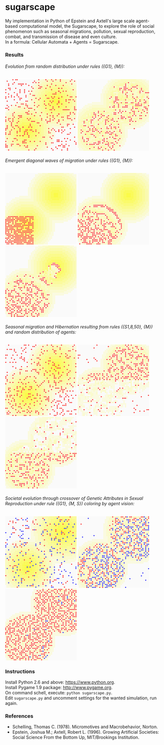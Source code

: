 sugarscape
==========

My implementation in Python of Epstein and Axtell's large scale agent-based computational model, the Sugarscape, to explore the role of social phenomenon such as seasonal migrations, pollution, sexual reproduction, combat, and transmission of disease and even culture.  
In a formula: Cellular Automata + Agents = Sugarscape.

### Results

###### Evolution from random distribution under rules ({G1}, {M}):
![](results/sgEvolution0.png) ![](results/sgEvolution500.png)

###### Emergent diagonal waves of migration under rules ({G1}, {M}):
![](results/sgMigration0.png) ![](results/sgMigration6.png) ![](results/sgMigration20.png)

###### Seasonal migration and Hibernation resulting from rules ({S1,8,50}, {M}) and random distribution of agents:
![](results/sgSeasonal0.png) ![](results/sgSeasonal49.png) ![](results/sgSeasonal99.png)

###### Societal evolution through crossover of Genetic Attributes in Sexual Reproduction under rule ({G1}, {M, S}) coloring by agent vision:
![](results/sgSocietal0.png) ![](results/sgSocietal50.png) ![](results/sgSocietal500.png)

### Instructions
Install Python 2.6 and above: https://www.python.org.  
Install Pygame 1.9 package: http://www.pygame.org.  
On command schell, execute: `python sugarscape.py`.  
Edit `sugarscape.py` and uncomment settings for the wanted simulation, run again.

### References
- Schelling, Thomas C. (1978). Micromotives and Macrobehavior, Norton.
- Epstein, Joshua M.; Axtell, Robert L. (1996). Growing Artificial Societies: Social Science From the Bottom Up, MIT/Brookings Institution.
